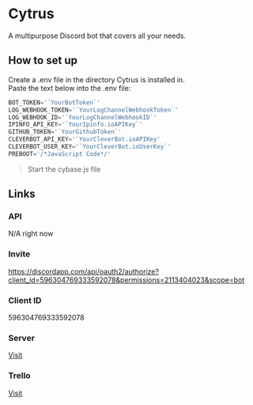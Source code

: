 # Cytrus
A multipurpose Discord bot that covers all your needs.

## How to set up
Create a .env file in the directory Cytrus is installed in.  
Paste the text below into the .env file:  
```js
BOT_TOKEN='`YourBotToken`'
LOG_WEBHOOK_TOKEN='`YourLogChannelWebhookToken`'
LOG_WEBHOOK_ID='`YourLogChannelWebhookID`'
IPINFO_API_KEY='`YourIpinfo.ioAPIKey`'
GITHUB_TOKEN='`YourGithubToken`'
CLEVERBOT_API_KEY='`YourCleverBot.ioAPIKey'
CLEVERBOT_USER_KEY='`YourCleverBot.ioUserKey`'
PREBOOT='/*JavaScript Code*/'
```
> Start the cybase.js file  

## Links
### API
N/A right now
​
### Invite
https://discordapp.com/api/oauth2/authorize?client_id=596304769333592078&permissions=2113404023&scope=bot
​
### Client ID
596304769333592078
​
### Server
[Visit](https://discord.gg/BfpMgXs)

### Trello
[Visit](https://trello.com/b/5eQYiKLQ)
